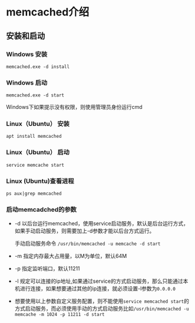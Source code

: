 # memcached介绍
## 安装和启动
### Windows 安装
`memcached.exe -d install`
### Windows 启动
`memcached.exe -d start`

Windows下如果提示没有权限，则使用管理员身份运行cmd

### Linux（Ubuntu） 安装
`apt install memcached`
### Linux（Ubuntu） 启动
`service memcache start`
### Linux (Ubuntu)查看进程
`ps aux|grep memcached`

### 启动memcadched的参数
- -d 以后台运行memcached，使用service启动服务，默认是后台运行方式，如果手动启动服务，则需要加上-d参数才能以后台方式运行。

    手动启动服务命令
    `/usr/bin/memcached -u memcache -d start`
- -m 指定内存最大占用量，以M为单位，默认64M
- -p 指定监听端口，默认11211
- -l 规定可以连接的ip地址,如果通过service的方式启动服务，那么只能通过本机进行连接，如果想要通过其他的ip连接，就必须设置-l参数为`0.0.0.0`
- 想要使用以上参数自定义服务配置，则不能使用`service memcached start`的方式启动服务，而必须使用手动的方式启动服务比如`/usr/bin/memcached -u memcache -m 1024 -p 11211 -d start`

